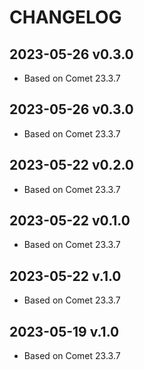 # CHANGELOG

## 2023-05-26 v0.3.0

- Based on Comet 23.3.7

## 2023-05-26 v0.3.0

- Based on Comet 23.3.7

## 2023-05-22 v0.2.0

- Based on Comet 23.3.7

## 2023-05-22 v0.1.0

- Based on Comet 23.3.7

## 2023-05-22 v.1.0

- Based on Comet 23.3.7

## 2023-05-19 v.1.0

- Based on Comet 23.3.7

